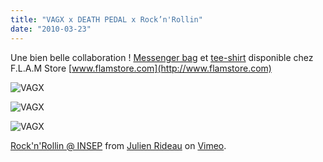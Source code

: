 ```yaml
---
title: "VAGX x DEATH PEDAL x Rock’n'Rollin"
date: "2010-03-23"
---
```


Une bien belle collaboration ! [Messenger bag](http://www.flamstore.com/front/php/product.php?product_no=181&main_cate_no=1&display_group=3) et [tee-shirt](http://www.flamstore.com/front/php/product.php?product_no=183&main_cate_no=1&display_group=3) disponible chez F.L.A.M Store [www.flamstore.com](http://www.flamstore.com)

![](http://www.guidoline.com/wp-content/uploads/2010/03/capture-d_ecran-2010-03-20-a-22-33-11.png "VAGX")

![](http://www.guidoline.com/wp-content/uploads/2010/03/tee.jpg "VAGX")

![](http://www.guidoline.com/wp-content/uploads/2010/03/bag.png "VAGX") 

[Rock'n'Rollin @ INSEP](http://vimeo.com/10246854) from [Julien Rideau](http://vimeo.com/julienrideau) on [Vimeo](http://vimeo.com).
